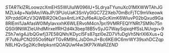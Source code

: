 $START$klZRLoowzcXmEHS5WUlulW096lU+5LdryaTYunuXc01MXWWTAhJGMZLk4p+Na9An/iWaJP/3PUoUaK3SnVy0lGC7Z2Xeb70mBcFjTC9mVkeowkXPrzddGKzV3QWBiR2OkOax4ntLirK2uf6eAUpGcKimK6WIuvP02bQxud9Ga8RlEml1JaAfasW0IMyIavxxhK6WLERvoM4cn7pr/9VMRFEQlYNRt7SM9o75nQS0i9NtWZleUihdMIrxelfRH2d4k3bep18B5vSyJG7WaySqixqHfSsLNUvgv+9Z5h7wlg4J/bQGwfj37E58QNh/KDycI5Fs87qzl0eZD7VfuDgVh5NrIXl6Xus+Q/F7uNuPCN205Oo9NaYTGvRM9hLJsD0mJI+Bc6KEi9C6mrWY39sxhDCZqpN8LHQvSg2iKc9eIpksntQOAQUwf4w3KP7kWaRZ$END$